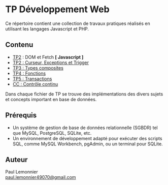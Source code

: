 # TP Développement Web

Ce répertoire contient une collection de travaux pratiques réalisés en utilisant les langages Javascript et PHP. 

## Contenu

- [TP2](tp-js-2-sujet/) : DOM et Fetch **[ Javascript ]**
- [TP2 : Curseur, Exceptions et Trigger](TP2.sql)
- [TP3 : Types composites](TP3.sql)
- [TP4 : Fonctions](TP4.sql)
- [TP5 : Transactions](TP5.sql)
- [CC : Contrôle continu](CC_PaulLemonnier.sql)

Dans chaque fichier de TP se trouve des implémentations des divers sujets et concepts important en base de données.   

## Prérequis

- Un système de gestion de base de données relationnelle (SGBDR) tel que MySQL, PostgreSQL, SQLite, etc.
- Un environnement de développement adapté pour exécuter des scripts SQL, comme MySQL Workbench, pgAdmin, ou un terminal pour SQLite.

## Auteur

Paul Lemonnier   
paul.lemonnier49070@gmail.com
